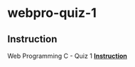 # webpro-quiz-1

## Instruction

Web Programming C - Quiz 1
**[Instruction](https://drive.google.com/file/d/1zkK_GvKw5k2o1QSZa0fgOL3fZTPDI-oe/view)**
